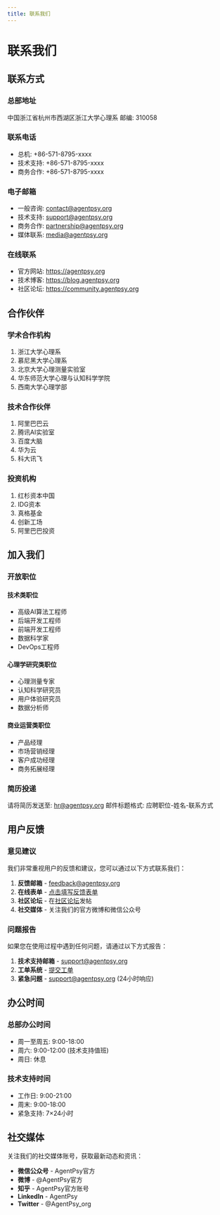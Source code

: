 ```yaml
---
title: 联系我们
---
```


# 联系我们

## 联系方式

### 总部地址
中国浙江省杭州市西湖区浙江大学心理系
邮编: 310058

### 联系电话
- 总机: +86-571-8795-xxxx
- 技术支持: +86-571-8795-xxxx
- 商务合作: +86-571-8795-xxxx

### 电子邮箱
- 一般咨询: contact@agentpsy.org
- 技术支持: support@agentpsy.org
- 商务合作: partnership@agentpsy.org
- 媒体联系: media@agentpsy.org

### 在线联系
- 官方网站: https://agentpsy.org
- 技术博客: https://blog.agentpsy.org
- 社区论坛: https://community.agentpsy.org

## 合作伙伴

### 学术合作机构
1. 浙江大学心理系
2. 慕尼黑大学心理系
3. 北京大学心理测量实验室
4. 华东师范大学心理与认知科学学院
5. 西南大学心理学部

### 技术合作伙伴
1. 阿里巴巴云
2. 腾讯AI实验室
3. 百度大脑
4. 华为云
5. 科大讯飞

### 投资机构
1. 红杉资本中国
2. IDG资本
3. 真格基金
4. 创新工场
5. 阿里巴巴投资

## 加入我们

### 开放职位

#### 技术类职位
- 高级AI算法工程师
- 后端开发工程师
- 前端开发工程师
- 数据科学家
- DevOps工程师

#### 心理学研究类职位
- 心理测量专家
- 认知科学研究员
- 用户体验研究员
- 数据分析师

#### 商业运营类职位
- 产品经理
- 市场营销经理
- 客户成功经理
- 商务拓展经理

### 简历投递
请将简历发送至: hr@agentpsy.org
邮件标题格式: 应聘职位-姓名-联系方式

## 用户反馈

### 意见建议
我们非常重视用户的反馈和建议，您可以通过以下方式联系我们：

1. **反馈邮箱** - feedback@agentpsy.org
2. **在线表单** - [点击填写反馈表单](/feedback)
3. **社区论坛** - 在[社区论坛](https://community.agentpsy.org)发帖
4. **社交媒体** - 关注我们的官方微博和微信公众号

### 问题报告
如果您在使用过程中遇到任何问题，请通过以下方式报告：

1. **技术支持邮箱** - support@agentpsy.org
2. **工单系统** - [提交工单](https://support.agentpsy.org)
3. **紧急问题** - support@agentpsy.org (24小时响应)

## 办公时间

### 总部办公时间
- 周一至周五: 9:00-18:00
- 周六: 9:00-12:00 (技术支持值班)
- 周日: 休息

### 技术支持时间
- 工作日: 9:00-21:00
- 周末: 9:00-18:00
- 紧急支持: 7×24小时

## 社交媒体

关注我们的社交媒体账号，获取最新动态和资讯：

- **微信公众号** - AgentPsy官方
- **微博** - @AgentPsy官方
- **知乎** - AgentPsy官方账号
- **LinkedIn** - AgentPsy
- **Twitter** - @AgentPsy_org